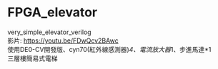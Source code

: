 # FPGA_elevator
very_simple_elevator_verilog  
影片: https://youtu.be/FDwQcv2BAwc  
使用DE0-CV開發版、cyn70(紅外線感測器)*4、電流放大器*1、步進馬達*1  
三層樓簡易式電梯
